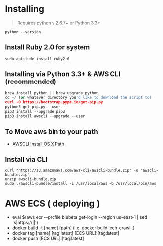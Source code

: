 # Installing 
> Requires python v 2.6.7+ or Python 3.3+

`python --version`

## Install Ruby 2.0 for system
`sudo aptitude install ruby2.0`

## Installing via Python 3.3+ & AWS CLI (recommended)

```python
brew install python || brew upgrade python
cd ~/ (or whatever directory you'd like to download the script to)
curl -O https://bootstrap.pypa.io/get-pip.py
python3 get-pip.py --user
pip3 install --upgrade pip3
pip3 install awscli --upgrade --user
```

## To Move aws bin to your path
* [AWSCLI Install OS X Path](https://docs.aws.amazon.com/cli/latest/userguide/cli-install-macos.html#awscli-install-osx-path)

## Install via CLI

```
curl "https://s3.amazonaws.com/aws-cli/awscli-bundle.zip" -o "awscli-bundle.zip"
unzip awscli-bundle.zip
sudo ./awscli-bundle/install -i /usr/local/aws -b /usr/local/bin/aws
```

# AWS ECS ( deploying )

* eval $(aws ecr --profile blubeta get-login --region us-east-1 | sed 's|https://||')
* docker build -t [name] [path] (i.e. docker build tech-crawl .)
* docker tag [name]:[tag:latest] [ECS URL]:[tag:latest]
* docker push [ECS URL]:[tag:latest]
